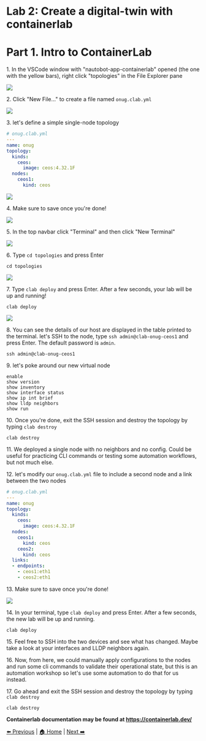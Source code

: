# Lab 2: Create a digital-twin with containerlab
# Part 1. Intro to ContainerLab


1\. In the VSCode window with "nautobot-app-containerlab" opened (the one with the yellow bars), right click "topologies" in the File Explorer pane

![](https://ajeuwbhvhr.cloudimg.io/https://colony-recorder.s3.amazonaws.com/files/2025-05-24/5bb71791-fe74-4a99-b121-ad975701dc24/ascreenshot.jpeg?tl_px=423,0&br_px=1800,769&force_format=jpeg&q=100&width=1120.0&wat=1&wat_opacity=1&wat_gravity=northwest&wat_url=https://colony-recorder.s3.amazonaws.com/images/watermarks/FB923C_standard.png&wat_pad=726,272)


2\. Click "New File…" to create a file named `onug.clab.yml`

![](https://ajeuwbhvhr.cloudimg.io/https://colony-recorder.s3.amazonaws.com/files/2025-05-24/20c33dc9-6dac-4cf2-a075-34d1017005b9/ascreenshot.jpeg?tl_px=423,10&br_px=1800,779&force_format=jpeg&q=100&width=1120.0&wat=1&wat_opacity=1&wat_gravity=northwest&wat_url=https://colony-recorder.s3.amazonaws.com/images/watermarks/FB923C_standard.png&wat_pad=775,277)


3\. let's define a simple single-node topology

```yaml
# onug.clab.yml
---
name: onug
topology:
  kinds:
    ceos:
      image: ceos:4.32.1F
  nodes:
    ceos1:
      kind: ceos
```

![](https://ajeuwbhvhr.cloudimg.io/https://colony-recorder.s3.amazonaws.com/files/2025-05-24/8fc7833c-ecc0-41bf-b979-cb634a063caf/ascreenshot.jpeg?tl_px=0,0&br_px=1800,1006&force_format=jpeg&q=100&width=1120.0)


4\. Make sure to save once you're done!

![](https://ajeuwbhvhr.cloudimg.io/https://colony-recorder.s3.amazonaws.com/files/2025-05-24/c9963843-25dc-41f7-9315-54817c57facf/ascreenshot.jpeg?tl_px=0,0&br_px=1800,1006&force_format=jpeg&q=100&width=1120.0)


5\. In the top navbar click "Terminal" and then click "New Terminal"

![](https://ajeuwbhvhr.cloudimg.io/https://colony-recorder.s3.amazonaws.com/files/2025-05-24/201c211b-e876-4676-b75d-886b4182175e/ascreenshot.jpeg?tl_px=0,0&br_px=1376,769&force_format=jpeg&q=100&width=1120.0&wat=1&wat_opacity=1&wat_gravity=northwest&wat_url=https://colony-recorder.s3.amazonaws.com/images/watermarks/FB923C_standard.png&wat_pad=335,-19)


6\. Type `cd topologies` and press Enter

```
cd topologies
```

![](https://ajeuwbhvhr.cloudimg.io/https://colony-recorder.s3.amazonaws.com/files/2025-05-24/94712952-bf83-4b4b-ad5c-8144c7c52266/ascreenshot.jpeg?tl_px=0,118&br_px=1800,1125&force_format=jpeg&q=100&width=1120.0)


7\. Type `clab deploy` and press Enter. After a few seconds, your lab will be up and running!

```
clab deploy
```

![](https://ajeuwbhvhr.cloudimg.io/https://colony-recorder.s3.amazonaws.com/files/2025-05-24/571688c1-eb0e-4e52-8e19-a32fade2110c/ascreenshot.jpeg?tl_px=0,355&br_px=1376,1125&force_format=jpeg&q=100&width=1120.0&wat=1&wat_opacity=1&wat_gravity=northwest&wat_url=https://colony-recorder.s3.amazonaws.com/images/watermarks/FB923C_standard.png&wat_pad=462,545)


8\. You can see the details of our host are displayed in the table printed to the terminal. let's SSH to the node, type `ssh admin@clab-onug-ceos1` and press Enter. The default password is `admin`.

```
ssh admin@clab-onug-ceos1
```


9\. let's poke around our new virtual node

```
enable
show version
show inventory
show interface status
show ip int brief
show lldp neighbors
show run
```


10\. Once you're done, exit the SSH session and destroy the topology by typing `clab destroy`

```
clab destroy
```


11\. We deployed a single node with no neighbors and no config. Could be useful for practicing CLI commands or testing some automation workflows, but not much else.


12\. let's modify our `onug.clab.yml` file to include a second node and a link between the two nodes

```yaml
# onug.clab.yml
---
name: onug
topology:
  kinds:
    ceos:
      image: ceos:4.32.1F
  nodes:
    ceos1:
      kind: ceos
    ceos2:
      kind: ceos
  links:
  - endpoints:
    - ceos1:eth1
    - ceos2:eth1
```


13\. Make sure to save once you're done!

![](https://ajeuwbhvhr.cloudimg.io/https://colony-recorder.s3.amazonaws.com/files/2025-05-24/c9963843-25dc-41f7-9315-54817c57facf/ascreenshot.jpeg?tl_px=0,0&br_px=1800,1006&force_format=jpeg&q=100&width=1120.0)


14\. In your terminal, type `clab deploy` and press Enter. After a few seconds, the new lab will be up and running.

```
clab deploy
```


15\. Feel free to SSH into the two devices and see what has changed. Maybe take a look at your interfaces and LLDP neighbors again.


16\. Now, from here, we could manually apply configurations to the nodes and run some cli commands to validate their operational state, but this is an automation workshop so let's use some automation to do that for us instead.


17\. Go ahead and exit the SSH session and destroy the topology by typing `clab destroy`

```
clab destroy
```

__Containerlab documentation may be found at <https://containerlab.dev/>__

[⬅️ Previous](./11.deploy_a_new_branch.md) | [🏠 Home](index.md) | [Next ➡️](./21.generate_intended_configurations.md)
